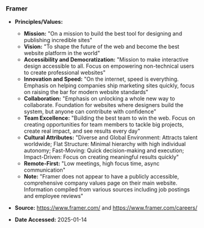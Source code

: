 ### Framer

- **Principles/Values:**
  - **Mission:** "On a mission to build the best tool for designing and publishing incredible sites"
  - **Vision:** "To shape the future of the web and become the best website platform in the world"
  - **Accessibility and Democratization:** "Mission to make interactive design accessible to all. Focus on empowering non-technical users to create professional websites"
  - **Innovation and Speed:** "On the internet, speed is everything. Emphasis on helping companies ship marketing sites quickly, focus on raising the bar for modern website standards"
  - **Collaboration:** "Emphasis on unlocking a whole new way to collaborate. Foundation for websites where designers build the system, but anyone can contribute with confidence"
  - **Team Excellence:** "Building the best team to win the web. Focus on creating opportunities for team members to tackle big projects, create real impact, and see results every day"
  - **Cultural Attributes:** "Diverse and Global Environment: Attracts talent worldwide; Flat Structure: Minimal hierarchy with high individual autonomy; Fast-Moving: Quick decision-making and execution; Impact-Driven: Focus on creating meaningful results quickly"
  - **Remote-First:** "Low meetings, high focus time, async communication"
  - **Note:** "Framer does not appear to have a publicly accessible, comprehensive company values page on their main website. Information compiled from various sources including job postings and employee reviews"

- **Source:** https://www.framer.com/ and https://www.framer.com/careers/
- **Date Accessed:** 2025-01-14
